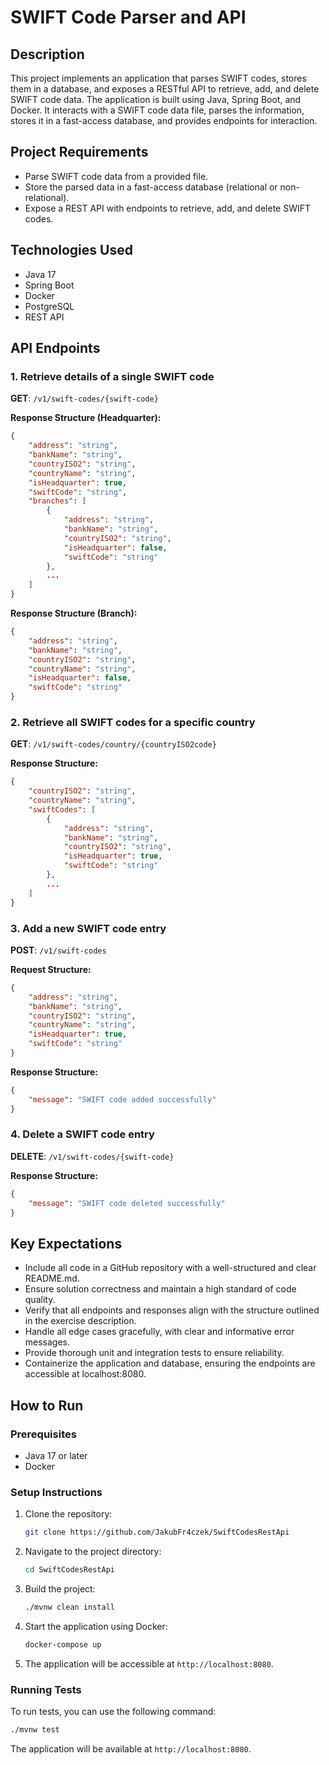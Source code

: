 
# SWIFT Code Parser and API

## Description

This project implements an application that parses SWIFT codes, stores them in a database, and exposes a RESTful API to retrieve, add, and delete SWIFT code data. The application is built using Java, Spring Boot, and Docker. It interacts with a SWIFT code data file, parses the information, stores it in a fast-access database, and provides endpoints for interaction.

## Project Requirements

- Parse SWIFT code data from a provided file.
- Store the parsed data in a fast-access database (relational or non-relational).
- Expose a REST API with endpoints to retrieve, add, and delete SWIFT codes.

## Technologies Used

- Java 17
- Spring Boot
- Docker
- PostgreSQL
- REST API

## API Endpoints

### 1. Retrieve details of a single SWIFT code
**GET**: `/v1/swift-codes/{swift-code}`

**Response Structure (Headquarter):**
```json
{
    "address": "string",
    "bankName": "string",
    "countryISO2": "string",
    "countryName": "string",
    "isHeadquarter": true,
    "swiftCode": "string",
    "branches": [
        {
            "address": "string",
            "bankName": "string",
            "countryISO2": "string",
            "isHeadquarter": false,
            "swiftCode": "string"
        },
        ...
    ]
}
```

**Response Structure (Branch):**
```json
{
    "address": "string",
    "bankName": "string",
    "countryISO2": "string",
    "countryName": "string",
    "isHeadquarter": false,
    "swiftCode": "string"
}
```

### 2. Retrieve all SWIFT codes for a specific country
**GET**: `/v1/swift-codes/country/{countryISO2code}`

**Response Structure:**
```json
{
    "countryISO2": "string",
    "countryName": "string",
    "swiftCodes": [
        {
            "address": "string",
            "bankName": "string",
            "countryISO2": "string",
            "isHeadquarter": true,
            "swiftCode": "string"
        },
        ...
    ]
}
```

### 3. Add a new SWIFT code entry
**POST**: `/v1/swift-codes`

**Request Structure:**
```json
{
    "address": "string",
    "bankName": "string",
    "countryISO2": "string",
    "countryName": "string",
    "isHeadquarter": true,
    "swiftCode": "string"
}
```

**Response Structure:**
```json
{
    "message": "SWIFT code added successfully"
}
```

### 4. Delete a SWIFT code entry
**DELETE**: `/v1/swift-codes/{swift-code}`

**Response Structure:**
```json
{
    "message": "SWIFT code deleted successfully"
}
```

## Key Expectations

- Include all code in a GitHub repository with a well-structured and clear README.md.
- Ensure solution correctness and maintain a high standard of code quality.
- Verify that all endpoints and responses align with the structure outlined in the exercise description.
- Handle all edge cases gracefully, with clear and informative error messages.
- Provide thorough unit and integration tests to ensure reliability.
- Containerize the application and database, ensuring the endpoints are accessible at localhost:8080.

## How to Run

### Prerequisites

- Java 17 or later
- Docker

### Setup Instructions

1. Clone the repository:
   ```bash
   git clone https://github.com/JakubFr4czek/SwiftCodesRestApi
   ```

2. Navigate to the project directory:
   ```bash
   cd SwiftCodesRestApi
   ```

3. Build the project:
   ```bash
   ./mvnw clean install
   ```

4. Start the application using Docker:
   ```bash
   docker-compose up
   ```

5. The application will be accessible at `http://localhost:8080`.

### Running Tests

To run tests, you can use the following command:
```bash
./mvnw test
```

The application will be available at `http://localhost:8080`.
